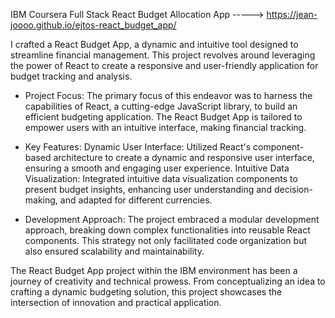 IBM Coursera Full Stack React Budget Allocation App -----> https://jean-joooo.github.io/ejtos-react_budget_app/

I crafted a React Budget App, a dynamic and intuitive tool designed to streamline financial management. This project revolves around leveraging the power of React to create a responsive and user-friendly application for budget tracking and analysis.

- Project Focus:
The primary focus of this endeavor was to harness the capabilities of React, a cutting-edge JavaScript library, to build an efficient budgeting application. The React Budget App is tailored to empower users with an intuitive interface, making financial tracking.

- Key Features:
Dynamic User Interface: Utilized React's component-based architecture to create a dynamic and responsive user interface, ensuring a smooth and engaging user experience.
Intuitive Data Visualization: Integrated intuitive data visualization components to present budget insights, enhancing user understanding and decision-making, and adapted for different currencies.

- Development Approach:
The project embraced a modular development approach, breaking down complex functionalities into reusable React components. This strategy not only facilitated code organization but also ensured scalability and maintainability.

The React Budget App project within the IBM environment has been a journey of creativity and technical prowess. From conceptualizing an idea to crafting a dynamic budgeting solution, this project showcases the intersection of innovation and practical application.
